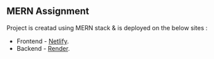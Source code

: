 ## MERN Assignment
Project is creatad using MERN stack & is deployed on the below sites :

- Frontend - [Netlify](https://mern-assignment-vicky.netlify.app/).
- Backend - [Render](https://backend-assgin.onrender.com/).

